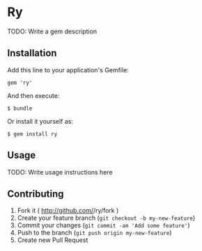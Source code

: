 # Ry

TODO: Write a gem description

## Installation

Add this line to your application's Gemfile:

    gem 'ry'

And then execute:

    $ bundle

Or install it yourself as:

    $ gem install ry

## Usage

TODO: Write usage instructions here

## Contributing

1. Fork it ( http://github.com/<my-github-username>/ry/fork )
2. Create your feature branch (`git checkout -b my-new-feature`)
3. Commit your changes (`git commit -am 'Add some feature'`)
4. Push to the branch (`git push origin my-new-feature`)
5. Create new Pull Request
